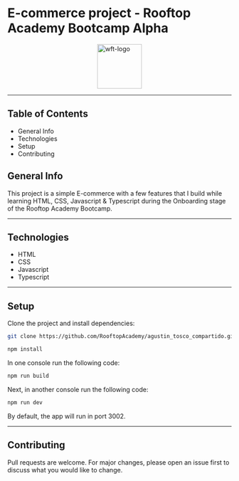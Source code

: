 # E-commerce project - Rooftop Academy Bootcamp Alpha

<div style="width: 100%; display: flex; flex-direction: row; justify-content: center; margin-right: 10px;">
    <img src="https://pbs.twimg.com/profile_images/1123713137180590081/YuTnZLof_400x400.png" alt="wft-logo" width="100px" height="100px"/>
</div>

___

## Table of Contents

* General Info
* Technologies
* Setup
* Contributing

## General Info

This project is a simple E-commerce with a few features that I build while learning HTML, CSS, Javascript & Typescript during the Onboarding stage of the Rooftop Academy Bootcamp.

___

## Technologies

* HTML
* CSS
* Javascript
* Typescript

___

## Setup

Clone the project and install dependencies:

```bash
git clone https://github.com/RooftopAcademy/agustin_tosco_compartido.git
```

```bash
npm install
```

In one console run the following code:

```bash
npm run build
```

Next, in another console run the following code:

```bash
npm run dev
```

By default, the app will run in port 3002.

______________

## Contributing
Pull requests are welcome. For major changes, please open an issue first to discuss what you would like to change.
